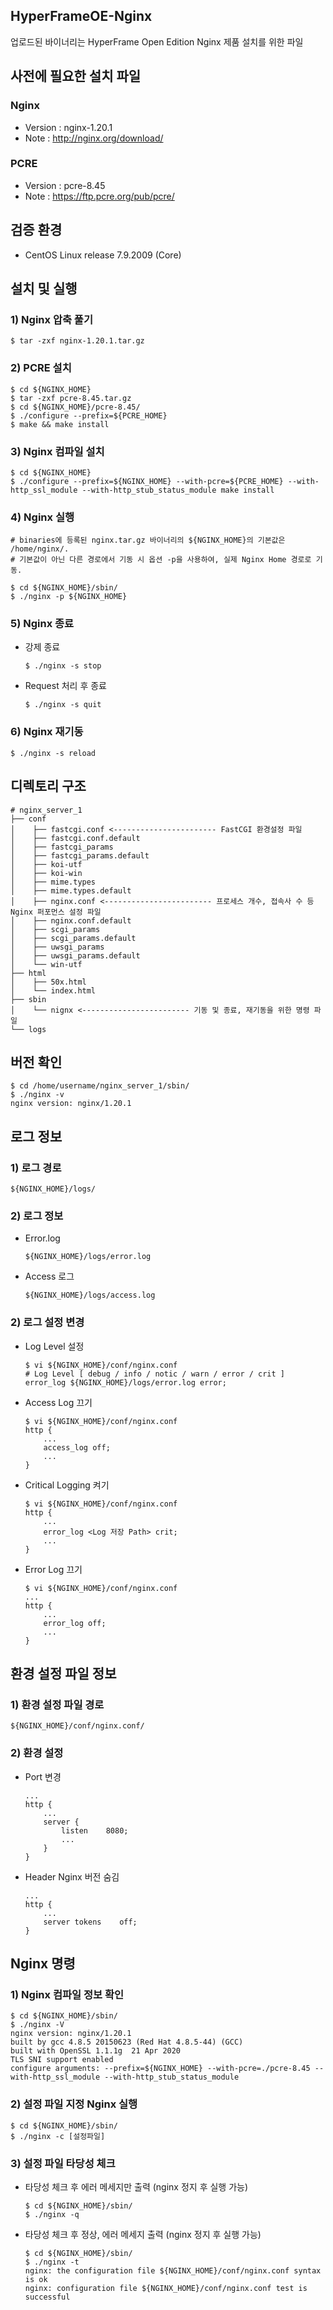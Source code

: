 ## HyperFrameOE-Nginx
업로드된 바이너리는 HyperFrame Open Edition Nginx 제품 설치를 위한 파일  

## 사전에 필요한 설치 파일

### Nginx
* Version : nginx-1.20.1  
* Note : http://nginx.org/download/
   
### PCRE
* Version : pcre-8.45
* Note : https://ftp.pcre.org/pub/pcre/

## 검증 환경

* CentOS Linux release 7.9.2009 (Core)

## 설치 및 실행

### 1) Nginx 압축 풀기

    $ tar -zxf nginx-1.20.1.tar.gz

### 2) PCRE 설치

    $ cd ${NGINX_HOME}
    $ tar -zxf pcre-8.45.tar.gz
    $ cd ${NGINX_HOME}/pcre-8.45/
    $ ./configure --prefix=${PCRE_HOME}
    $ make && make install

### 3) Nginx 컴파일 설치

    $ cd ${NGINX_HOME}
    $ ./configure --prefix=${NGINX_HOME} --with-pcre=${PCRE_HOME} --with-http_ssl_module --with-http_stub_status_module make install

### 4) Nginx 실행

    # binaries에 등록된 nginx.tar.gz 바이너리의 ${NGINX_HOME}의 기본값은 /home/nginx/.
    # 기본값이 아닌 다른 경로에서 기동 시 옵션 -p을 사용하여, 실제 Nginx Home 경로로 기동.
    
    $ cd ${NGINX_HOME}/sbin/
    $ ./nginx -p ${NGINX_HOME}
    
### 5) Nginx 종료

* 강제 종료

      $ ./nginx -s stop      

* Request 처리 후 종료
      
      $ ./nginx -s quit      

### 6) Nginx 재기동

    $ ./nginx -s reload

## 디렉토리 구조

    # nginx_server_1
    ├── conf
    │    ├── fastcgi.conf <----------------------- FastCGI 환경설정 파일
    │    ├── fastcgi.conf.default
    │    ├── fastcgi_params
    │    ├── fastcgi_params.default
    │    ├── koi-utf
    │    ├── koi-win
    │    ├── mime.types
    │    ├── mime.types.default
    │    ├── nginx.conf <------------------------ 프로세스 개수, 접속사 수 등 Nginx 퍼포먼스 설정 파일
    │    ├── nginx.conf.default
    │    ├── scgi_params
    │    ├── scgi_params.default
    │    ├── uwsgi_params
    │    ├── uwsgi_params.default
    │    └── win-utf
    ├── html
    │    ├── 50x.html
    │    └── index.html
    ├── sbin
    │    └── nignx <------------------------ 기동 및 종료, 재기동을 위한 명령 파일
    └── logs
      
## 버전 확인

    $ cd /home/username/nginx_server_1/sbin/
    $ ./nginx -v
    nginx version: nginx/1.20.1

## 로그 정보

### 1) 로그 경로

    ${NGINX_HOME}/logs/
    
### 2) 로그 정보

* Error.log

      ${NGINX_HOME}/logs/error.log
  
* Access 로그

      ${NGINX_HOME}/logs/access.log

### 2) 로그 설정 변경

* Log Level 설정

      $ vi ${NGINX_HOME}/conf/nginx.conf
      # Log Level [ debug / info / notic / warn / error / crit ]
      error_log ${NGINX_HOME}/logs/error.log error;
      
* Access Log 끄기

      $ vi ${NGINX_HOME}/conf/nginx.conf
      http {
          ...
          access_log off;
          ...
      }
      
* Critical Logging 켜기

      $ vi ${NGINX_HOME}/conf/nginx.conf
      http {
          ...
          error_log <Log 저장 Path> crit;
          ...
      }
            
* Error Log 끄기

      $ vi ${NGINX_HOME}/conf/nginx.conf
      ...
      http {
          ...
          error_log off;
          ...
      }
      
## 환경 설정 파일 정보

### 1) 환경 설정 파일 경로

    ${NGINX_HOME}/conf/nginx.conf/
    
### 2) 환경 설정
    
* Port 변경 
      
      ...
      http {
          ...
          server {
              listen    8080;
              ...
          }
      }
      
* Header Nginx 버전 숨김 
      
      ...
      http {
          ...
          server tokens    off;
      }
      
## Nginx 명령

### 1) Nginx 컴파일 정보 확인

    $ cd ${NGINX_HOME}/sbin/
    $ ./nginx -V
    nginx version: nginx/1.20.1
    built by gcc 4.8.5 20150623 (Red Hat 4.8.5-44) (GCC)
    built with OpenSSL 1.1.1g  21 Apr 2020
    TLS SNI support enabled
    configure arguments: --prefix=${NGINX_HOME} --with-pcre=./pcre-8.45 --with-http_ssl_module --with-http_stub_status_module

### 2) 설정 파일 지정 Nginx 실행

    $ cd ${NGINX_HOME}/sbin/
    $ ./nginx -c [설정파일]                              
   
   
### 3) 설정 파일 타당성 체크

* 타당성 체크 후 에러 메세지만 출력 (nginx 정지 후 실행 가능)

      $ cd ${NGINX_HOME}/sbin/
      $ ./nginx -q                                           

* 타당성 체크 후 정상, 에러 메세지 출력 (nginx 정지 후 실행 가능)

      $ cd ${NGINX_HOME}/sbin/
      $ ./nginx -t
      nginx: the configuration file ${NGINX_HOME}/conf/nginx.conf syntax is ok
      nginx: configuration file ${NGINX_HOME}/conf/nginx.conf test is successful

